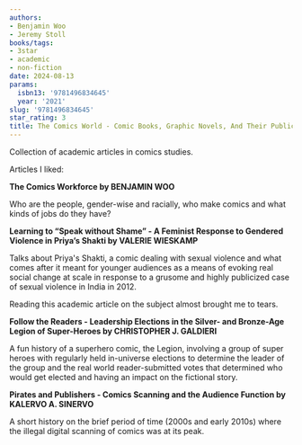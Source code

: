 ```yaml
---
authors:
- Benjamin Woo
- Jeremy Stoll
books/tags:
- 3star
- academic
- non-fiction
date: 2024-08-13
params:
  isbn13: '9781496834645'
  year: '2021'
slug: '9781496834645'
star_rating: 3
title: The Comics World - Comic Books, Graphic Novels, And Their Publics
---
```


Collection of academic articles in comics studies.

<!--more-->

Articles I liked:

**The Comics Workforce by BENJAMIN WOO**

Who are the people, gender-wise and racially, who make comics and what kinds of jobs do they have?

**Learning to “Speak without Shame” - A Feminist Response to Gendered Violence in Priya’s Shakti by VALERIE WIESKAMP**

Talks about Priya's Shakti, a comic dealing with sexual violence and what comes after it meant for younger audiences as a means of evoking real social change at scale in response to a grusome and highly publicized case of sexual violence in India in 2012.

Reading this academic article on the subject almost brought me to tears.

**Follow the Readers - Leadership Elections in the Silver- and Bronze-Age Legion of Super-Heroes by CHRISTOPHER J. GALDIERI**

A fun history of a superhero comic, the Legion, involving a group of super heroes with regularly held in-universe elections to determine the leader of the group and the real world reader-submitted votes that determined who would get elected and having an impact on the fictional story. 

**Pirates and Publishers - Comics Scanning and the Audience Function by KALERVO A. SINERVO**

A short history on the brief period of time (2000s and early 2010s) where the illegal digital scanning of comics was at its peak.